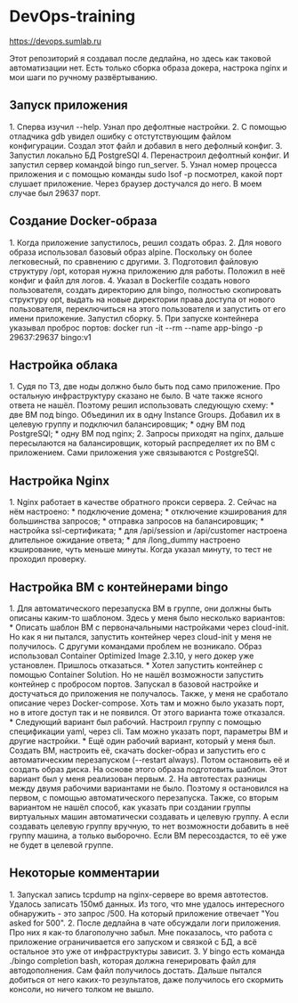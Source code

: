 # DevOps-training

https://devops.sumlab.ru

Этот репозиторий я создавал после дедлайна, но здесь как таковой автоматизации нет. Есть только сборка образа докера, настрока nginx и мои шаги по ручному развёртыванию.

<h2>Запуск приложения</h2>
1. Сперва изучил --help. Узнал про дефолтные настройки.
2. С помощью отладчика gdb увидел ошибку с отстутствующим файлом конфигурации. Создал этот файл и добавил в него дефолный конфиг.
3. Запустил локально БД PostgreSQl
4. Перенастроил дефолтный конфиг. И запустил сервер командой bingo run_server.
5. Узнал номер процесса приложения и с помощью команды sudo lsof -p посмотрел, какой порт слушает приложение. Через браузер достучался до него. В моем случае был 29637 порт.

<h2>Создание Docker-образа</h2>
1. Когда приложение запустилось, решил создать образ.
2. Для нового образа использовал базовый образ alpine. Поскольку он более легковесный, по сравнению с другими.
3. Подготовил файловую структуру /opt, которая нужна приложению для работы. Положил в неё конфиг и файл для логов.
4. Указал в Dockerfile создать нового пользователя, создать директорию для bingo, полностью скопировать структуру opt, выдать на новые директории права доступа от нового пользователя, переключиться на этого пользователя и запустить от его имени приложение. Запустил сборку.
5. При запуске контейнера указывал проброс портов:
docker run -it --rm --name app-bingo -p 29637:29637 bingo:v1

<h2>Настройка облака</h2>
1. Судя по ТЗ, две ноды должно было быть под само приложение. Про остальную инфраструктуру сказано не было. В чате также ясного ответа не нашёл. Поэтому решил использовать следующую схему:
* две ВМ под bingo. Объединил их в одну Instance Groups. Добавил их в целевую группу и подключил балансировщик;
* одну ВМ под PostgreSQl;
* одну ВМ под nginx;
2. Запросы приходят на nginx, дальше пересылаются на балансировщик, который распределяет их по ВМ с приложением. Сами приложения уже связываются с PostgreSQl.

<h2>Настройка Nginx</h2>
1. Nginx работает в качестве обратного прокси сервера.
2. Сейчас на нём настроено:
* подключение домена;
* отключение кэширования для большинства запросов;
* отправка запросов на балансировщик;
* настройка ssl-сертификата;
* для /api/session и /api/customer настроена длительное ожидание ответа;
* для /long_dummy настроено кэширование, чуть меньше минуты. Когда указал минуту, то тест не проходил проверку.

<h2>Настройка ВМ с контейнерами bingo</h2>
1. Для автоматического перезапуска ВМ в группе, они должны быть описаны каким-то шаблоном. Здесь у меня было несколько вариантов:
* Описать шаблон ВМ с первоначальными настройками через cloud-init. Но как я ни пытался, запустить контейнер через cloud-init у меня не получилось. С другуми командами проблем не возникало. Образ использовал Container Optimized Image 2.3.10, у него докер уже установлен. Пришлось отказаться.
* Хотел запустить контейнер с помощью Container Solution. Но не нашёл возможности запустить контейнер с пробросом портов. Запускал в базовой настройке и достучаться до приложения не получалось. Также, у меня не сработало описание через Docker-compose. Хоть там и можно было указать порт, но в итоге доступ так и не появился. От этого варианта тоже отказался.
* Следующий вариант был рабочий. Настроил группу с помощью спецификации yaml, через cli. Там можно указать порт, параметры ВМ и другие настройки. 
* Ещё один рабочий вариант, который у меня был. Создать ВМ, настроить её, скачать docker-образ и запустить его с автоматическим перезапуском (--restart always). Потом остановить её и создать образ диска. На основе этого образа подготовить шаблон. Этот вариант был у меня реализован первым.
2. На автотестах разницы между двумя рабочими вариантами не было. Поэтому я остановился на первом, с помощью автоматического перезапуска. Также, со вторым вариантом не нашёл способ, как указать при создании группы виртуальных машин автоматически создавать и целевую группу. А если создавать целевую группу вручную, то нет возможности добавить в неё группу машина, а только выборочно. Если ВМ пересоздастся, то её уже не будет в целевой группе.  

<h2>Некоторые комментарии</h2>
1. Запускал запись tcpdump на nginx-сервере во время автотестов. Удалось записать 150мб данных. Из того, что мне удалось интересного обнаружить - это запрос /500. На который приложение отвечает "You asked for 500".
2. После дедлайна в чате обсуждали логи приложения. Про них я как-то благополучно забыл. Мне показалось, что работа с приложение ограничивается его запуском и связкой с БД, а всё остальное это уже от инфраструктуры зависит.
3. У bingo есть команда ./bingo completion bash, которая должна генерировать файл для автодополнения. Сам файл получилось достать. Дальше пытался добиться от него каких-то результатов, даже получилось его скормить консоли, но ничего толком не вышло.










